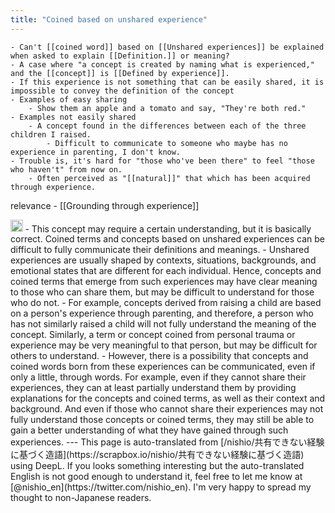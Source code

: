 ```yaml
---
title: "Coined based on unshared experience"
---
```


    - Can't [[coined word]] based on [[Unshared experiences]] be explained when asked to explain [[Definition.]] or meaning?
    - A case where "a concept is created by naming what is experienced," and the [[concept]] is [[Defined by experience]].
    - If this experience is not something that can be easily shared, it is impossible to convey the definition of the concept
    - Examples of easy sharing
        - Show them an apple and a tomato and say, "They're both red."
    - Examples not easily shared
        - A concept found in the differences between each of the three children I raised.
            - Difficult to communicate to someone who maybe has no experience in parenting, I don't know.
    - Trouble is, it's hard for "those who've been there" to feel "those who haven't" from now on.
        - Often perceived as "[[natural]]" that which has been acquired through experience.

relevance
    - [[Grounding through experience]]


<img src='https://scrapbox.io/api/pages/nishio-en/GPT/icon' alt='GPT.icon' height="19.5"/>
- This concept may require a certain understanding, but it is basically correct. Coined terms and concepts based on unshared experiences can be difficult to fully communicate their definitions and meanings.
- Unshared experiences are usually shaped by contexts, situations, backgrounds, and emotional states that are different for each individual. Hence, concepts and coined terms that emerge from such experiences may have clear meaning to those who can share them, but may be difficult to understand for those who do not.
- For example, concepts derived from raising a child are based on a person's experience through parenting, and therefore, a person who has not similarly raised a child will not fully understand the meaning of the concept. Similarly, a term or concept coined from personal trauma or experience may be very meaningful to that person, but may be difficult for others to understand.
- However, there is a possibility that concepts and coined words born from these experiences can be communicated, even if only a little, through words. For example, even if they cannot share their experiences, they can at least partially understand them by providing explanations for the concepts and coined terms, as well as their context and background. And even if those who cannot share their experiences may not fully understand those concepts or coined terms, they may still be able to gain a better understanding of what they have gained through such experiences.
---
This page is auto-translated from [/nishio/共有できない経験に基づく造語](https://scrapbox.io/nishio/共有できない経験に基づく造語) using DeepL. If you looks something interesting but the auto-translated English is not good enough to understand it, feel free to let me know at [@nishio_en](https://twitter.com/nishio_en). I'm very happy to spread my thought to non-Japanese readers.